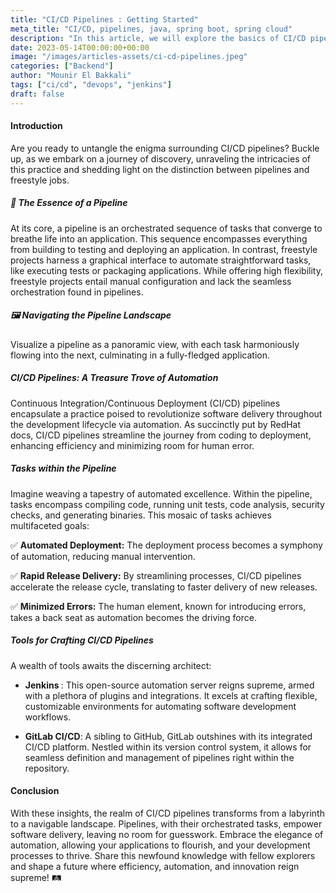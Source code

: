 ```yaml
---
title: "CI/CD Pipelines : Getting Started"
meta_title: "CI/CD, pipelines, java, spring boot, spring cloud"
description: "In this article, we will explore the basics of CI/CD pipelines, and how to get started with them."
date: 2023-05-14T00:00:00+00:00
image: "/images/articles-assets/ci-cd-pipelines.jpeg"
categories: ["Backend"]
author: "Mounir El Bakkali"
tags: ["ci/cd", "devops", "jenkins"]
draft: false
---
```


#### Introduction 

Are you ready to untangle the enigma surrounding CI/CD pipelines? Buckle up, as we embark on a journey of discovery, unraveling the intricacies of this practice and shedding light on the distinction between pipelines and freestyle jobs.

##### 🚀 The Essence of a Pipeline
At its core, a pipeline is an orchestrated sequence of tasks that converge to breathe life into an application. This sequence encompasses everything from building to testing and deploying an application. In contrast, freestyle projects harness a graphical interface to automate straightforward tasks, like executing tests or packaging applications. While offering high flexibility, freestyle projects entail manual configuration and lack the seamless orchestration found in pipelines.

##### 🖼️ Navigating the Pipeline Landscape
Visualize a pipeline as a panoramic view, with each task harmoniously flowing into the next, culminating in a fully-fledged application.

##### CI/CD Pipelines: A Treasure Trove of Automation
Continuous Integration/Continuous Deployment (CI/CD) pipelines encapsulate a practice poised to revolutionize software delivery throughout the development lifecycle via automation. As succinctly put by RedHat docs, CI/CD pipelines streamline the journey from coding to deployment, enhancing efficiency and minimizing room for human error.

##### Tasks within the Pipeline
Imagine weaving a tapestry of automated excellence. Within the pipeline, tasks encompass compiling code, running unit tests, code analysis, security checks, and generating binaries. This mosaic of tasks achieves multifaceted goals:

✅ <b>Automated Deployment:</b> The deployment process becomes a symphony of automation, reducing manual intervention.

✅ <b>Rapid Release Delivery:</b> By streamlining processes, CI/CD pipelines accelerate the release cycle, translating to faster delivery of new releases.

✅ <b>Minimized Errors:</b> The human element, known for introducing errors, takes a back seat as automation becomes the driving force.

##### Tools for Crafting CI/CD Pipelines
A wealth of tools awaits the discerning architect:

- <b>Jenkins </b>: This open-source automation server reigns supreme, armed with a plethora of plugins and integrations. It excels at crafting flexible, customizable environments for automating software development workflows.

- <b>GitLab CI/CD</b>: A sibling to GitHub, GitLab outshines with its integrated CI/CD platform. Nestled within its version control system, it allows for seamless definition and management of pipelines right within the repository.

#### Conclusion
With these insights, the realm of CI/CD pipelines transforms from a labyrinth to a navigable landscape. Pipelines, with their orchestrated tasks, empower software delivery, leaving no room for guesswork. Embrace the elegance of automation, allowing your applications to flourish, and your development processes to thrive. Share this newfound knowledge with fellow explorers and shape a future where efficiency, automation, and innovation reign supreme! 🛤️